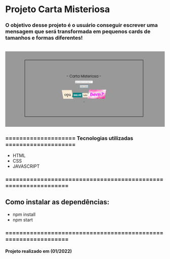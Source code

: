 # Projeto Carta Misteriosa

### O objetivo desse projeto é o usuário conseguir escrever uma mensagem que será transformada em pequenos cards de tamanhos e formas diferentes!

<br>

<img src="./images/exemplo.png" />

<br>


### ==================== Tecnologias utilizadas ====================

- HTML
- CSS
- JAVASCRIPT

### ===============================================================

## Como instalar as dependências:

- npm install
- npm start

### ===============================================================

#### Projeto realizado em (01/2022)
